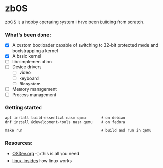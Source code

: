 # zbOS

zbOS is a hobby operating system I have been building from scratch.

### What's been done:

- [x] A custom bootloader capable of switching to 32-bit protected mode and bootstrapping a kernel
- [x] A basic kernel
- [ ] libc implementation
- [ ] Device drivers
  - [ ] video
  - [ ] keyboard
  - [ ] filesystem
- [ ] Memory management
- [ ] Process management

### Getting started

    apt install build-essential nasm qemu       # on debian
    dnf install @development-tools nasm qemu    # on fedora

    make run                                    # build and run in qemu

### Resources:

- [OSDev.org](http://wiki.osdev.org) :point_left: this is all you need
- [linux-insides](https://github.com/0xAX/linux-insides) how linux works

